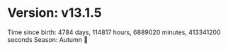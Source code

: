 # Version: v13.1.5
Time since birth: 4784 days, 114817 hours, 6889020 minutes, 413341200 seconds
Season: Autumn 🍁
